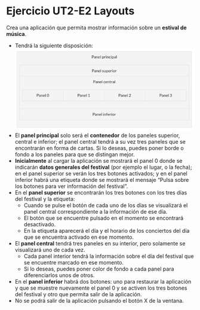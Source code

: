 # Ejercicio UT2-E2 Layouts
Crea una aplicación que permita mostrar información sobre un **estival de música**.
- Tendrá la siguiente disposición:
![Imagen de la disposición de los paneles](images/Paneles.png)
- El **panel principal** solo será el **contenedor** de los paneles superior, central e inferior; el panel central tendrá a su vez tres paneles que se encontrarán en forma de cartas. Si lo deseas, puedes poner borde o fondo a los paneles para que se distingan mejor.
- **Inicialmente** al cargar la aplicación se mostrará el panel 0 donde se indicarán **datos generales del festival** (por ejemplo el lugar, o la fecha); en el panel superior se verán los tres botones activados; y en el panel inferior habrá una etiqueta donde se mostrará el mensaje “Pulsa sobre los botones para ver información del festival”.
- En el **panel superior** se encontrarán los tres botones con los tres días del festival y la etiqueta:
    * Cuando se pulse el botón de cada uno de los días se visualizará el panel central correspondiente a la información de ese día.
    * El botón que se encuentre pulsado en el momento se encontrará desactivado.
    * En la etiqueta aparecerá el día y el horario de los conciertos del día que se encuentra activado en ese momento.
- El **panel central** tendrá tres paneles en su interior, pero solamente se visualizará uno de cada vez.
    * Cada panel interior tendrá la información sobre el día del festival que se encuentre marcado en ese momento.
    * Si lo deseas, puedes poner color de fondo a cada panel para diferenciarlos unos de otros.
- En el **panel inferior** habrá dos botones: uno para restaurar la aplicación y que se muestre nuevamente el panel 0 y se activen los tres botones del festival y otro que permita salir de la aplicación.
- No se podrá salir de la aplicación pulsando el botón X de la ventana.



